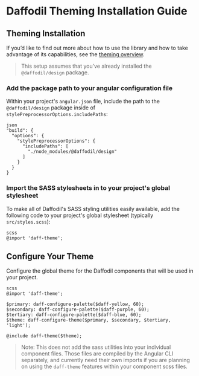 # Daffodil Theming Installation Guide

## Theming Installation

If you’d like to find out more about how to use the library and how to take advantage of its capabilities, see the [theming overview](../theming.md).

> This setup assumes that you’ve already installed the `@daffodil/design` package.

### Add the package path to your angular configuration file
Within your project's `angular.json` file, include the path to the `@daffodil/design` package inside of  `stylePreprocessorOptions.includePaths`:

```
json
"build": {
  "options": {
    "stylePreprocessorOptions": {
      "includePaths": [
        "./node_modules/@daffodil/design"
      ]
    }
  }
}
```

### Import the SASS stylesheets in to your project's global stylesheet
To make all of Daffodil's SASS styling utilities easily available, add the following code to your project's global stylesheet (typically `src/styles.scss`):

```
scss    
@import 'daff-theme';
```

## Configure Your Theme
Configure the global theme for the Daffodil components that will be used in your project.

```
scss
@import 'daff-theme';

$primary: daff-configure-palette($daff-yellow, 60);
$secondary: daff-configure-palette($daff-purple, 60);
$tertiary: daff-configure-palette($daff-blue, 60);
$theme: daff-configure-theme($primary, $secondary, $tertiary, 'light');

@include daff-theme($theme);
```

> Note: This does not add the sass utilities into your individual component files. Those files are compiled by the Angular CLI separately, and currently need their own imports if you are planning on using the `daff-theme`  features within your component scss files.